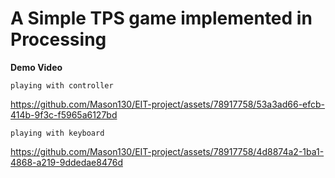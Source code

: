 # A Simple TPS game implemented in Processing
**Demo Video**

`playing with controller`

https://github.com/Mason130/EIT-project/assets/78917758/53a3ad66-efcb-414b-9f3c-f5965a6127bd

`playing with keyboard`

https://github.com/Mason130/EIT-project/assets/78917758/4d8874a2-1ba1-4868-a219-9ddedae8476d



